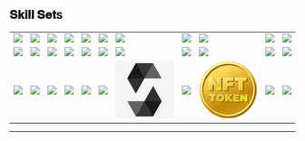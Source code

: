 <h2 font-weight="bold">𝐒𝐤𝐢𝐥𝐥 𝐒𝐞𝐭s</h2>
<table>
  <tr>
    <td><img src="https://cdn.iconscout.com/icon/free/png-512/free-react-3-1175109.png" width="200"></td>
    <td><img src="https://cdn.iconscout.com/icon/free/png-512/free-android-245-1175273.png" width="200"></td>
    <td><img src="https://cdn.iconscout.com/icon/free/png-512/free-apple-309-225386.png" width="200"></td>
    <td><img src="https://cdn.iconscout.com/icon/free/png-512/free-java-60-1174953.png" width="200"></td>    
    <td><img src="https://cdn.iconscout.com/icon/free/png-512/free-swift-21-1175088.png" width="200"></td>
    <td><img src="https://cdn.iconscout.com/icon/free/png-512/free-xcode-3521822-2945239.png" width="200"></td>
    <td><img src="https://cdn.iconscout.com/icon/free/png-128/angular-3-226070.png" width="200"></td>
    <td><img src="https://cdn.iconscout.com/icon/free/png-128/vue-282497.png" width="200"></td>
    <td><img src="https://cdn.iconscout.com/icon/free/png-128/react-1175109.png" width="200"></td>
    <td><img src="https://cdn.iconscout.com/icon/free/png-128/yii-2-1175059.png" width="200"></td>  
    <td><img src="https://cdn.iconscout.com/icon/free/png-128/typescript-1-1175078.png" width="200"></td>  
  </tr>
  <tr>
    <td><img src="https://cdn.iconscout.com/icon/free/png-128/nodejs-2-226035.png" width="200"></td>
    <td><img src="https://cdn.iconscout.com/icon/free/png-128/free-vaadin-444330.png" width="200"></td>
    <td><img src="https://cdn.iconscout.com/icon/free/png-512/free-graphql-3521468-2944912.png" width="200"></td>
    <td><img src="https://cdn.iconscout.com/icon/free/png-128/javascript-1-225993.png" width="200"></td>
    <td><img src="https://cdn.iconscout.com/icon/free/png-128/php-99-1175127.png" width="200"></td>
    <td><img src="https://cdn.iconscout.com/icon/free/png-128/laravel-2-1175146.png" width="200"></td>
    <td><img src="https://cdn.iconscout.com/icon/free/png-128/java-60-1174953.png" width="200"></td>
    <td><img src="https://cdn.iconscout.com/icon/free/png-512/free-drupal-20-1175225.png" width="200"></td>
    <td><img src="https://cdn.iconscout.com/icon/free/png-512/free-c-9305877-7694076.png" width="100"></td>
    <td><img src="https://cdn.iconscout.com/icon/free/png-128/python-20-1175115.png" width="200"></td> 
    <td><img src="https://cdn.iconscout.com/icon/free/png-128/sass-13-1175092.png" width="200"></td>
  </tr>
  <tr>    
    <td><img src="https://cdn.iconscout.com/icon/free/png-64/rubymine-1175004.png" width="100"></td>
    <td><img src="https://cdn.iconscout.com/icon/free/png-128/docker-13-1175230.png" width="200"></td>
    <td><img src="https://cdn.iconscout.com/icon/free/png-128/mongodb-4-1175139.png" width="200"></td>
    <td><img src="https://cdn.iconscout.com/icon/free/png-128/mysql-4-226026.png" width="200"></td>   
    <td><img src="https://cdn.iconscout.com/icon/free/png-128/swift-13-722653.png" width="200"></td>
    <td><img src="https://cdn.iconscout.com/icon/free/png-64/electron-67-1175035.png" width="100"></td>
    <td><img src="https://github.com/kroim/profile/blob/master/icons/icon_solidity.png?raw=true" width="200"></td>
    <td><img src="https://cdn.iconscout.com/icon/free/png-64/wordpress-2752021-2284838.png" width="100"></td>
    <td><img src="https://github.com/kroim/profile/blob/master/icons/icon_nft.png?raw=true" width="200"></td>
    <td><img src="https://cdn.iconscout.com/icon/free/png-64/go-76-1175027.png" width="100"></td>
    <td><img src="https://cdn.iconscout.com/icon/free/png-128/ionic-3628265-3031958.png" width="200"></td>
  </tr>
</table>


-----
